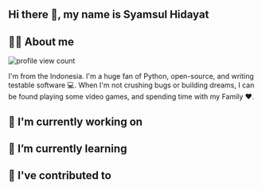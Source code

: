 ## Hi there 👋, my name is Syamsul Hidayat


## 🙋‍♂️ About me

![profile view count](https://komarev.com/ghpvc/?username=Lusmaysh)

I'm from the Indonesia. I'm a huge fan of Python, open-source, and writing testable software 💻. When I'm not crushing bugs or building dreams, I can be found playing some video games, and spending time with my Family ❤️.

## 🔭 I'm currently working on

## 🌱 I’m currently learning

## 🔨 I've contributed to

<!--
**Lusmaysh/lusmaysh** is a ✨ _special_ ✨ repository because its `README.md` (this file) appears on your GitHub profile.

Here are some ideas to get you started:

- 🔭 I’m currently working on ...
- 🌱 I’m currently learning ...
- 👯 I’m looking to collaborate on ...
- 🤔 I’m looking for help with ...
- 💬 Ask me about ...
- 📫 How to reach me: ...
- 😄 Pronouns: ...
- ⚡ Fun fact: ...
-->
